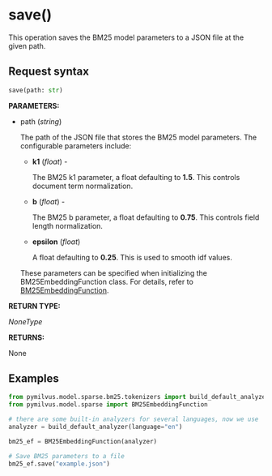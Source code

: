 # save()

This operation saves the BM25 model parameters to a JSON file at the given path.

## Request syntax

```python
save(path: str)
```

__PARAMETERS:__

- path (_string_)

    The path of the JSON file that stores the BM25 model parameters. The configurable parameters include:

    - __k1__ (_float_) -

        The BM25 k1 parameter, a float defaulting to __1.5__. This controls document term normalization.

    - __b__ (_float_) -

        The BM25 b parameter, a float defaulting to __0.75__. This controls field length normalization. 

    - __epsilon__ (_float_)

        A float defaulting to __0.25__. This is used to smooth idf values.

    These parameters can be specified when initializing the BM25EmbeddingFunction class. For details, refer to [BM25EmbeddingFunction](./BM25EmbeddingFunction.md).

__RETURN TYPE:__

_NoneType_

__RETURNS:__

None

## Examples

```python
from pymilvus.model.sparse.bm25.tokenizers import build_default_analyzer
from pymilvus.model.sparse import BM25EmbeddingFunction

# there are some built-in analyzers for several languages, now we use 'en' for English.
analyzer = build_default_analyzer(language="en")

bm25_ef = BM25EmbeddingFunction(analyzer)

# Save BM25 parameters to a file
bm25_ef.save("example.json")
```

